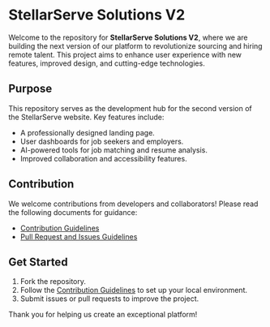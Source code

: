 # StellarServe Solutions V2  

Welcome to the repository for **StellarServe Solutions V2**, where we are building the next version of our platform to revolutionize sourcing and hiring remote talent. This project aims to enhance user experience with new features, improved design, and cutting-edge technologies.  

## Purpose  

This repository serves as the development hub for the second version of the StellarServe website. Key features include:  
- A professionally designed landing page.  
- User dashboards for job seekers and employers.  
- AI-powered tools for job matching and resume analysis.  
- Improved collaboration and accessibility features.  

## Contribution  

We welcome contributions from developers and collaborators! Please read the following documents for guidance:  
- [Contribution Guidelines](./CONTRIBUTING.md)  
- [Pull Request and Issues Guidelines](./GUIDELINES_FOR_PULL_REQUEST_AND_ISSUES.md)  

## Get Started  

1. Fork the repository.  
2. Follow the [Contribution Guidelines](./CONTRIBUTION.md) to set up your local environment.  
3. Submit issues or pull requests to improve the project.  

Thank you for helping us create an exceptional platform!  
